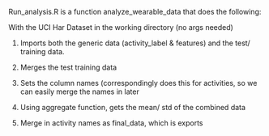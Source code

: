 Run_analysis.R is a function analyze_wearable_data that does the following:

With the UCI Har Dataset in the working directory (no args needed)

1) Imports both the generic data (activity_label & features)
   and the test/ training data.

2) Merges the test training data

3) Sets the column names (correspondingly does this for activities, so we can
   easily merge the names in later

4) Using aggregate function, gets the mean/ std of the combined data

5) Merge in activity names as final_data, which is exports
